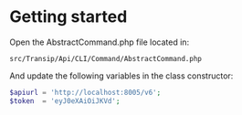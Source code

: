# Getting started
Open the AbstractCommand.php file located in:
```
src/Transip/Api/CLI/Command/AbstractCommand.php
```
And update the following variables in the class constructor:
```php
$apiurl = 'http://localhost:8005/v6';
$token  = 'eyJ0eXAiOiJKVd';
```
